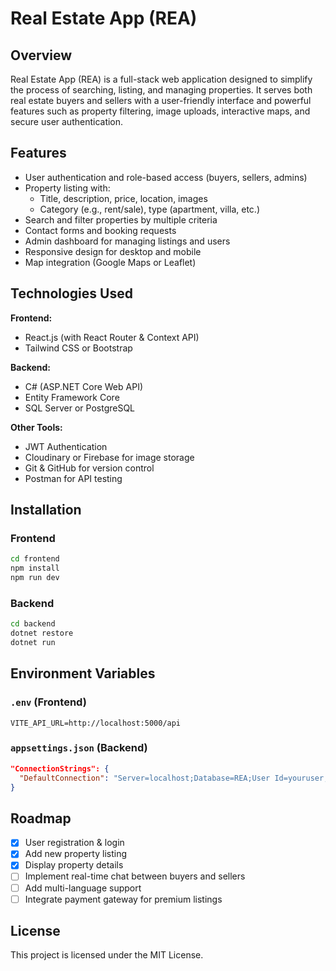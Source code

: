# Real Estate App (REA)

## Overview
Real Estate App (REA) is a full-stack web application designed to simplify the process of searching, listing, and managing properties. It serves both real estate buyers and sellers with a user-friendly interface and powerful features such as property filtering, image uploads, interactive maps, and secure user authentication.

## Features
- User authentication and role-based access (buyers, sellers, admins)
- Property listing with:
  - Title, description, price, location, images
  - Category (e.g., rent/sale), type (apartment, villa, etc.)
- Search and filter properties by multiple criteria
- Contact forms and booking requests
- Admin dashboard for managing listings and users
- Responsive design for desktop and mobile
- Map integration (Google Maps or Leaflet)

## Technologies Used
**Frontend:**
- React.js (with React Router & Context API)
- Tailwind CSS or Bootstrap

**Backend:**
- C# (ASP.NET Core Web API)
- Entity Framework Core
- SQL Server or PostgreSQL

**Other Tools:**
- JWT Authentication
- Cloudinary or Firebase for image storage
- Git & GitHub for version control
- Postman for API testing

## Installation

### Frontend
```bash
cd frontend
npm install
npm run dev
```

### Backend
```bash
cd backend
dotnet restore
dotnet run
```

## Environment Variables

### `.env` (Frontend)
```
VITE_API_URL=http://localhost:5000/api
```

### `appsettings.json` (Backend)
```json
"ConnectionStrings": {
  "DefaultConnection": "Server=localhost;Database=REA;User Id=youruser;Password=yourpassword;"
}
```

## Roadmap
- [x] User registration & login
- [x] Add new property listing
- [x] Display property details
- [ ] Implement real-time chat between buyers and sellers
- [ ] Add multi-language support
- [ ] Integrate payment gateway for premium listings

## License
This project is licensed under the MIT License.
